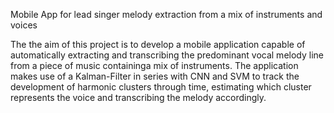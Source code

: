 
Mobile App for lead singer melody extraction from a mix of instruments and voices

The the aim of this project is to develop a mobile application capable of automatically extracting and transcribing the predominant vocal melody line from a piece of music containinga mix of instruments. The application makes use of a Kalman-Filter in series with CNN and SVM to track the development of harmonic clusters through time, estimating which cluster represents the voice and transcribing the melody accordingly.
